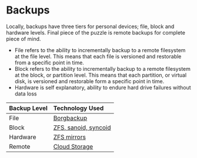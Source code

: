 # Backups

Locally, backups have three tiers for personal devices; file, block and hardware levels. Final piece of the puzzle is remote backups for complete piece of mind.

- File refers to the ability to incrementally backup to a remote filesystem at the file level. This means that each file is versioned and restorable from a specific point in time.
- Block refers to the ability to incrementally backup to a remote filesystem at the block, or partition level. This means that each partition, or virtual disk, is versioned and restorable form a specific point in time.
- Hardware is self explanatory, ability to endure hard drive failures without data loss

| Backup Level | Technology Used |
| :--- | :--- |
| File | [Borgbackup](borg_backup.md) |
| Block | [ZFS, sanoid, syncoid](zfs.md) |
| Hardware | [ZFS mirrors](zfs_mirror.md) |
| Remote | [Cloud Storage](cloud_backup.md) |
